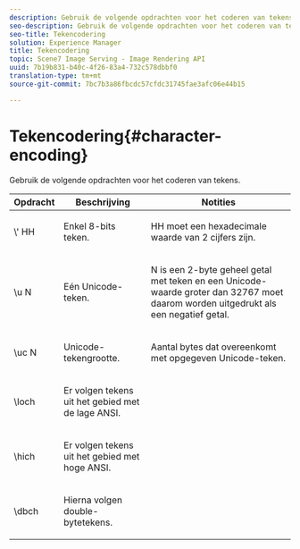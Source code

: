 ```yaml
---
description: Gebruik de volgende opdrachten voor het coderen van tekens.
seo-description: Gebruik de volgende opdrachten voor het coderen van tekens.
seo-title: Tekencodering
solution: Experience Manager
title: Tekencodering
topic: Scene7 Image Serving - Image Rendering API
uuid: 7b19b831-b40c-4f26-83a4-732c578dbbf0
translation-type: tm+mt
source-git-commit: 7bc7b3a86fbcdc57cfdc31745fae3afc06e44b15

---
```



# Tekencodering{#character-encoding}

Gebruik de volgende opdrachten voor het coderen van tekens.

<table id="table_EB0C1B674BEA4A37964FB4BF559E0005"> 
 <thead> 
  <tr> 
   <th class="entry"> Opdracht </th> 
   <th class="entry"> Beschrijving </th> 
   <th class="entry"> Notities </th> 
  </tr> 
 </thead>
 <tbody> 
  <tr> 
   <td> <span class="codeph">\'<span class="varname"> HH</span></span> </td> 
   <td> <p>Enkel 8-bits teken. </p> </td> 
   <td> <p><span class="varname"> HH</span> moet een hexadecimale waarde van 2 cijfers zijn. </p> </td> 
  </tr> 
  <tr> 
   <td> <span class="codeph">\u<span class="varname"> N</span></span> </td> 
   <td> <p>Eén Unicode-teken. </p> </td> 
   <td> <p><span class="varname"> N</span> is een 2-byte geheel getal met teken en een Unicode-waarde groter dan 32767 moet daarom worden uitgedrukt als een negatief getal. </p> </td> 
  </tr> 
  <tr> 
   <td> <span class="codeph">\uc<span class="varname"> N</span></span> </td> 
   <td> <p>Unicode-tekengrootte. </p> </td> 
   <td> <p>Aantal bytes dat overeenkomt met opgegeven Unicode-teken. </p> </td> 
  </tr> 
  <tr> 
   <td> <span class="codeph"> \loch </span> </td> 
   <td> <p>Er volgen tekens uit het gebied met de lage ANSI. </p> </td> 
   <td> <p> </p> </td> 
  </tr> 
  <tr> 
   <td> <span class="codeph"> \hich </span> </td> 
   <td> <p>Er volgen tekens uit het gebied met hoge ANSI. </p> </td> 
   <td> <p> </p> </td> 
  </tr> 
  <tr> 
   <td> <span class="codeph"> \dbch </span> </td> 
   <td> <p>Hierna volgen double-bytetekens. </p> </td> 
   <td> <p> </p> </td> 
  </tr> 
 </tbody> 
</table>

